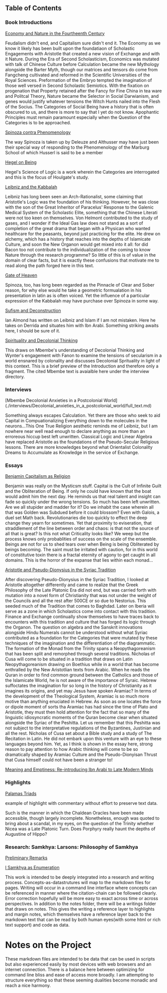 
## Table of Contents

### Book Introductions 

[Economy and Nature in the Fourtheenth Century](./book_introductions/Economy_and_Nature_in_the_Fourteenth_Century/full_text.md)

Feudalism didn't end, and Capitalism sure didn't end it. The Economy as we know it likely has been built upon the foundatiaon of Scholastic Engagements with Aristotle that created a new vision of Exchange and with it Nature. During the Era of Second Scholasticism, Economics was mutated with talk of Chinese Culture before Calculation became the new Mythology alongside the Barter Myth, though our matrices and tensors do come from Fangcheng cultivated and reformed in the Scientific Universities of the Royal Sciences. Preformation of the Embryo tempted the imagination of those well versed in Second Scholastic Semiotics. With the fixation on progenation that Property retained after the Fancy for Fine China in tea ware and Politcal Theory, Nature became the Selector in Social Darwianism, and genes would justify whatever tensions the Witch Hunts nailed into the Flesh of the Socius. The Categories of Social Being have a history that is often obscured to us, and there is more to say that I yet do not know. Apophantic Principles must remain paramount especially when the Question of the Categories is to be approached.


[Spinoza contra Phenomenology](./book_introductions/Spinoza_contra_Phenomenology/full_text.md)

The way Spinoza is taken up by Deleuze and Althusser may have just been their special way of responding to the Phenomenology of the Marburg School of which Husserl is said to be a member

[Hegel on Being](./book_introductions/Hegel_on_Being/full_text.md)

Hegel's Science of Logic is a work wherein the Categories are interrogated and this is the focus of Houlgate's study.

[Leibniz and the Kabbalah](./book_introductions/Leibniz_and_the_Kabbalah/pages/full_text.md)

Leibniz has long been seen an Arch-Rationalist, some claiming that Aristotle's Logic was the foundation of his thinking. However, he was close with the son of the Great Inheritor of Paracelus' Response to the Galenic Medical System of the Scholastic Elite, something that the Chinese Literati were not too keen on themselves. Von Helmont contributed to the study of gases, and I wonder if the Ideal Gas law does not stand as a sort of completion of the great drama that began with a Physican who wanted healthcare for the peasants, beyond just practicing for the elite. He drew on alchemy, which has a history that reaches into the depths of Islamicate Culture, and soon the New Organon would get mixed into it all: for did Bacon too not contribute to the individualization of the coming to know Nature through the research programme? So little of this is of value in the domain of clear facts, but it is exactly these confusions that motivate me to read along the path forged here in this text.

[Gate of Heaven](./book_introductions/Gate_of_Heaven/pages/full_text.md)

Spinoza, too, has long been regarded as the Pinnacle of Clear and Sober reason, for why else would he take a geometric formualation in his presentation in latin as is often voiced. Yet the influence of a particular expression of the Kabbalah may have purchase over Spinoza in some way.

[Sufism and Deconstruction](./book_introductions/Sufism_and_Deconstruction/pages/full_text.md)

Ian Almond has written on Leibniz and Islam if I am not mistaken. Here he takes on Derrida and situates him with Ibn Arabi. Something striking awaits here, I should be sure of it.

[Spirituality and Decolonial Thinking](./book_introductions/Secularism_as_Misdirection/Spirituality_and_Decolonial_Thinking/full_text.md)

This draws on Mbembe's understanding of Decolonial Thinking and Wynter's engagement with Fanon to examine the tensions of secularism in a world ensnared by colonality and discusses Decolonial Sprituality in light of this context. This is a brief preview of the Introduction and therefore only a fragment. The cited Mbembe text is avaialble here under the interview directory.

### Interviews

[Mbembe Decolonial Anxieties in a Postcolonial World] (./interviews/Decolonial_anxieties_in_a_postcolonial_world/full_text.md)

Something always escapes Calculation. Yet there are those who seek to aid Capital in Compuationalizing Everything down to the molecules in the neurons...This One True Religion aesthetic reminds me of Leibniz, but I am nowhere near well read enough to declare anything as more than an erroreous hiccup best left unwritten. Classical Logic and Linear Algebra have replaced Aristotle as the foundations of the Pseudo-Secular Religious lessons. There are more knowledges beyond what Orientalist Colonality Dreams to Accumulate as Knowledge in the service of Exchange.

### Essays 

[Benjamin Capitalism as Religion](./essays/Benjamin_Capitalism_as_Religion.md)

Benjamin was really on the Mysticsm stuff. Capital is the Cult of Infinite Guilt and the Obliteration of Being. If only he could have known that the boat would admit him the next day. He reminds us that real talent and insight can fade so quickly under the wrong tensions. So much has been left unwritten. Are we all stupider and madder for it? Do we inhabit the case wherein all that was Golden was Subdued before it could blossom? Even with Galois, a duel set Math back. Revolutionaries die too quickly to effect the deep change they yearn for sometimes. Yet that proximity to eviseration, that straddlement of the line between order and chaos: is that not the source of all that is great? Is this not what Criticality looks like? We weep but the process knows only probablities of success on the scale of the ensemble. Beings are not for us to shed tears over when Being is being Obliterated by beings becoming. The saint must be irritated with caution, for in this world of constitutive toxin there is a fractal eternity of agony to get caught in all domains. This is the horror of the expanse that lies within each monad...


[Aristotle and Pseudo-Dionysius in the Syriac Tradition](./essays/Aristotle_and_Pseudo_Dionysius_in_Syriac_Tradition/pages/full_text.md)

After discovering Pseudo-Dionysius in the Syriac Tradition, I looked at Aristotle altogether differently and came to realize that the Greek Philosophy of the Late Platonic Era did not end, but was carried forth with mutation into a novel form of Christianity that was not under the weight of the Councils and all the rest after 500CE or so due to Nestorius. This seeded much of the Tradition that comes to Baghdad. Later on Iberia will serve as a zone in which Scholastics come into contact with this tradition. Finance and Exchange continually show themselves to have traces back to encounters with this tradition and culture that has forged its logic through the Organon. The question on algebra and the Sanskrit innovations alongside Hindu Numerals cannot be understood without what Syriac contributed as a foundation for the Categories that were mutated by these techniques of the imagination and the differentiation of the diagrammatic. The formation of the Monad from the Trinity spans a Neopythagoreanism that has been split and remorphed through several traditions. Nicholas of Cusa will come to be situated in a tradition that draws on Latin Neopythagoreanism drawing on Boethius while in a world that has become enthralled by the New Aristotlian texts from Arabic. When he reads the Quran in order to find common ground between the Catholics and those of the Islamicate World, he is not aware of the importance of Syraic. Hebrew suffoctates the imagination for so long in the history of Christianity as it imagines its origins, and yet may Jesus have spoken Aramiac? In terms of the development of the Theological System, Aramiac is so much more motive than anything enuciated in Hebrew. As soon as one locates the force or dipole moment of sorts tha Aramiac has had since the time of Plato and Aristotle, they must then hold attention for the fact that so many of the linguistic idiosyncratic moments of the Quran become clear when situated alongside the Syriac of the Peshitta. Let us remember that this Peshitta was not subject to the interpretative regulations of the Byzantines, Justinian and all the rest. Nicholas of Cusa set about a Bible study and a study of The Recitation in Latin. He did not embark upon this venture with an eye to these languages beyond him. Yet, as I think is shown in the essay here, strong reason to pay attention to how Arabic thinking will come to be so dramatically shaped by Aramiac Culture and the Pseudo-Dionyisan Thrust that Cusa himself could not have been a stranger to!

[Meaning and Emptiness: Re-introducing Ibn Arabi to Late Modern Minds](".essays/meaning_and_emptiness/full_text.md) 

### Highlights

[Palamas Triads](./highlights/Palamas_Triads.md)

example of highlight with commentary without effort to preserve text data. 

Such is the manner in which the Chaldean Oracles have been made accessible, though largely incomplete. Nonetheless, enough was quoted to bring about a scandal, in my eyes, on the question of the Trinity whether Nicea was a Late Platonic Turn. Does Porphyry really haunt the depths of Augustine of Hippo?

### Research: Samkhya: Larsons: Philosophy of Samkhya

[Preliminary Remarks](./research/samkhya/larson_introduction_to_samkhya/philosophy_of_samkhya/preliminary_remarks/full_text.md)

[I Samkhya as Enumeration](./research/samkhya/larson_introduction_to_samkhya/philosophy_of_samkhya/I_Samkhya_as_Enumeration/full_fragment.md)

This work is intended to be deeply integrated into a research and writing process. Concepts-as-datastrutures will map to the markdown files for pages. Writing will occur in a command line interface where concepts can be referenced in manner where the citation-chain can be followed clearly. Error correction hopefully will be more easy to exact across time or across perspectives. In addition to the notes folder, there will be a writings folder that draws on notes. This gives the writing a reference layer to highlights and margin notes, which themselves have a reference layer back to the markdown text that can be read by both human eyes(with some html or rich text support) and code as data. 

# Notes on the Project

These markdown files are intended to be data that can be used in scripts but also experienced easily by most devices with web browsers and an internet connection. There is a balance here between optimizing for command line bliss and ease of access more broadly. I am attempting to structure everything so that these seeming dualities become monadic and reach a nice harmony.

